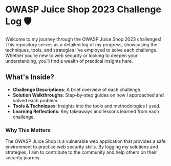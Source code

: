# OWASP Juice Shop 2023 Challenge Log 🛡️

Welcome to my journey through the OWASP Juice Shop 2023 challenges! This repository serves as a detailed log of my progress, showcasing the techniques, tools, and strategies I've employed to solve each challenge. Whether you’re new to web security or looking to deepen your understanding, you’ll find a wealth of practical insights here.

## What's Inside?

- **Challenge Descriptions**: A brief overview of each challenge.
- **Solution Walkthroughs**: Step-by-step guides on how I approached and solved each problem.
- **Tools & Techniques**: Insights into the tools and methodologies I used.
- **Learning Reflections**: Key takeaways and lessons learned from each challenge.

### Why This Matters

The OWASP Juice Shop is a vulnerable web application that provides a safe environment to practice web security skills. By logging my solutions and strategies, I aim to contribute to the community and help others on their security journey.
